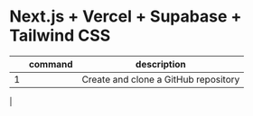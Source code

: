 # Next.js + Vercel + Supabase + Tailwind CSS

|     | command | description |
| --- | ---- | --- |
| 1    |  | Create and clone a GitHub repository |
|  

